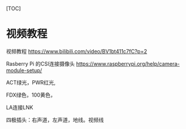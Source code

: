 [TOC]

# 视频教程


视频教程 https://www.bilibili.com/video/BV1bt411c7fC?p=2


Rasberry Pi 的CSI连接摄像头 https://www.raspberrypi.org/help/camera-module-setup/



ACT绿光，PWR红光,

FDX绿色，100黄色，

LA连接LNK



四极插头：右声道，左声道，地线。视频线

































































































